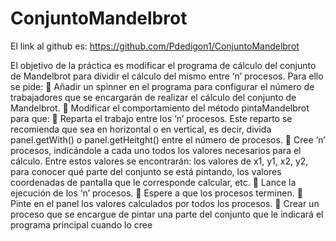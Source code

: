 # ConjuntoMandelbrot

El link al github es: https://github.com/Pdedigon1/ConjuntoMandelbrot

El objetivo de la práctica es modificar el programa de cálculo del conjunto de
Mandelbrot para dividir el cálculo del mismo entre ‘n’ procesos. Para ello se pide:
 Añadir un spinner en el programa para configurar el número de trabajadores
que se encargarán de realizar el cálculo del conjunto de Mandelbrot.
 Modificar el comportamiento del método pintaMandelbrot para que:
 Reparta el trabajo entre los ‘n’ procesos. Este reparto se recomienda que
sea en horizontal o en vertical, es decir, divida panel.getWith() o
panel.getHeitght() entre el número de procesos.
 Cree ‘n’ procesos, indicándole a cada uno todos los valores necesarios
para el cálculo. Entre estos valores se encontrarán: los valores de x1, y1,
x2, y2, para conocer qué parte del conjunto se está pintando, los valores
coordenadas de pantalla que le corresponde calcular, etc.
 Lance la ejecución de los ‘n’ procesos.
 Espere a que los procesos terminen.
 Pinte en el panel los valores calculados por todos los procesos.
 Crear un proceso que se encargue de pintar una parte del conjunto que le
indicará el programa principal cuando lo cree
